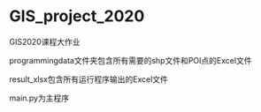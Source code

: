 # GIS_project_2020

GIS2020课程大作业

programmingdata文件夹包含所有需要的shp文件和POI点的Excel文件

result_xlsx包含所有运行程序输出的Excel文件

main.py为主程序

